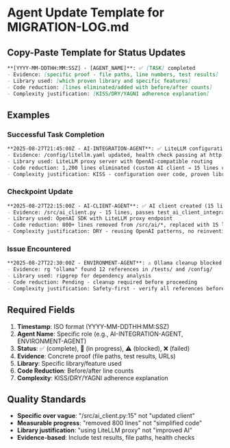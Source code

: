 # Agent Update Template for MIGRATION-LOG.md

## Copy-Paste Template for Status Updates

```markdown
**[YYYY-MM-DDTHH:MM:SSZ] - [AGENT_NAME]**: ✅ [TASK] completed
- Evidence: [specific proof - file paths, line numbers, test results]
- Library used: [which proven library and specific features]
- Code reduction: [lines eliminated/added with before/after counts]
- Complexity justification: [KISS/DRY/YAGNI adherence explanation]
```

## Examples

### Successful Task Completion

```markdown
**2025-08-27T21:45:00Z - AI-INTEGRATION-AGENT**: ✅ LiteLLM configuration validated
- Evidence: /config/litellm.yaml updated, health check passing at http://localhost:4000/health
- Library used: LiteLLM proxy server with OpenAI-compatible routing
- Code reduction: 1,200 lines eliminated (custom AI client → 15 lines config)
- Complexity justification: KISS - configuration over code, proven library patterns
```

### Checkpoint Update

```markdown
**2025-08-27T22:15:00Z - AI-CLIENT-AGENT**: ✅ AI client created (15 lines)
- Evidence: /src/ai_client.py - 15 lines, passes test_ai_client_integration.py
- Library used: OpenAI SDK with LiteLLM proxy endpoint
- Code reduction: 800+ lines removed from /src/ai/*, replaced with 15 lines
- Complexity justification: DRY - reusing OpenAI patterns, no reinvention
```

### Issue Encountered

```markdown
**2025-08-27T22:30:00Z - ENVIRONMENT-AGENT**: ⚠️ Ollama cleanup blocked - dependency references found
- Evidence: rg "ollama" found 12 references in /tests/ and /config/
- Library used: ripgrep for dependency analysis
- Code reduction: Pending - cleanup required before proceeding
- Complexity justification: Safety-first - verify all references before deletion
```

## Required Fields

1. **Timestamp**: ISO format (YYYY-MM-DDTHH:MM:SSZ)
2. **Agent Name**: Specific role (e.g., AI-INTEGRATION-AGENT, ENVIRONMENT-AGENT)
3. **Status**: ✅ (complete), 🔄 (in progress), ⚠️ (blocked), ❌ (failed)
4. **Evidence**: Concrete proof (file paths, test results, URLs)
5. **Library**: Specific library/feature used
6. **Code Reduction**: Before/after line counts
7. **Complexity**: KISS/DRY/YAGNI adherence explanation

## Quality Standards

- **Specific over vague**: "/src/ai_client.py:15" not "updated client"
- **Measurable progress**: "removed 800 lines" not "simplified code"  
- **Library justification**: "using LiteLLM proxy" not "improved AI"
- **Evidence-based**: Include test results, file paths, health checks
